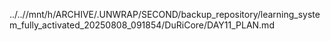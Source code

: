 ../..//mnt/h/ARCHIVE/.UNWRAP/SECOND/backup_repository/learning_system_fully_activated_20250808_091854/DuRiCore/DAY11_PLAN.md